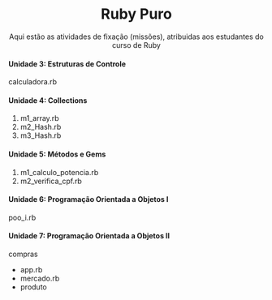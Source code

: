<h1 align="center"> Ruby Puro </h1>

<p align="center"> Aqui estão as atividades de fixação (missões), atribuidas aos estudantes do curso de Ruby</p>

<h4 <b> Unidade 3: Estruturas de Controle </h4>

   calculadora.rb
    
<h4 <b> Unidade 4: Collections</h4>
<ol>
  <li> m1_array.rb</li>

  <li> m2_Hash.rb</li>

  <li> m3_Hash.rb</li>
 </ol>

<h4 <b> Unidade 5: Métodos e Gems </h4>
<ol>
  <li> m1_calculo_potencia.rb</li>

  <li> m2_verifica_cpf.rb</li>
</ol>

<h4 p <b> Unidade 6: Programação Orientada a Objetos I</h4></p> 

   poo_i.rb
   
<h4 <b> Unidade 7: Programação Orientada a Objetos II</h4>

   compras   
      <ul><li>app.rb</li>
      <li>mercado.rb</li>
      <li>produto</li></ul>


